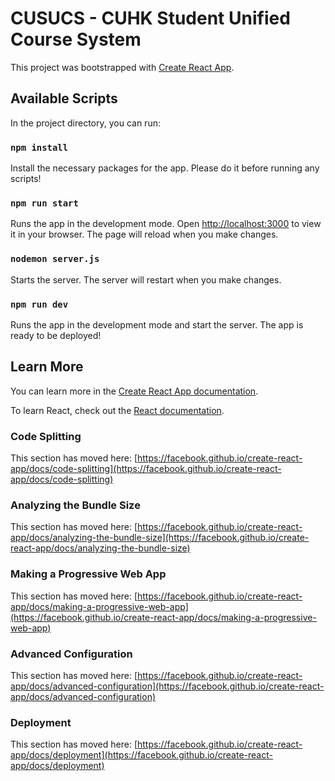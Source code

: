 # CUSUCS - CUHK Student Unified Course System
This project was bootstrapped with [Create React App](https://github.com/facebook/create-react-app).

## Available Scripts

In the project directory, you can run:

### `npm install`

Install the necessary packages for the app.
Please do it before running any scripts!

### `npm run start`

Runs the app in the development mode.
Open [http://localhost:3000](http://localhost:3000) to view it in your browser.
The page will reload when you make changes.

### `nodemon server.js`

Starts the server.
The server will restart when you make changes.

### `npm run dev`

Runs the app in the development mode and start the server.
The app is ready to be deployed!

## Learn More

You can learn more in the [Create React App documentation](https://facebook.github.io/create-react-app/docs/getting-started).

To learn React, check out the [React documentation](https://reactjs.org/).

### Code Splitting

This section has moved here: [https://facebook.github.io/create-react-app/docs/code-splitting](https://facebook.github.io/create-react-app/docs/code-splitting)

### Analyzing the Bundle Size

This section has moved here: [https://facebook.github.io/create-react-app/docs/analyzing-the-bundle-size](https://facebook.github.io/create-react-app/docs/analyzing-the-bundle-size)

### Making a Progressive Web App

This section has moved here: [https://facebook.github.io/create-react-app/docs/making-a-progressive-web-app](https://facebook.github.io/create-react-app/docs/making-a-progressive-web-app)

### Advanced Configuration

This section has moved here: [https://facebook.github.io/create-react-app/docs/advanced-configuration](https://facebook.github.io/create-react-app/docs/advanced-configuration)

### Deployment

This section has moved here: [https://facebook.github.io/create-react-app/docs/deployment](https://facebook.github.io/create-react-app/docs/deployment)